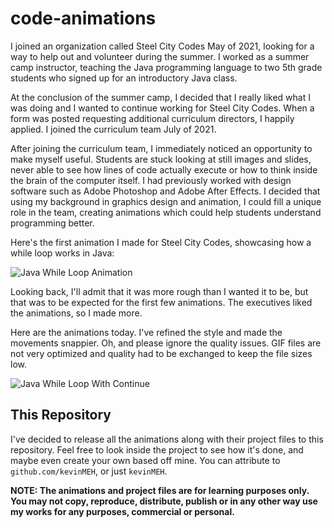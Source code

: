 # code-animations

I joined an organization called Steel City Codes May of 2021, looking for a way to help out and volunteer during the summer. I worked as a summer camp instructor, teaching the Java programming language to two 5th grade students who signed up for an introductory Java class.

At the conclusion of the summer camp, I decided that I really liked what I was doing and I wanted to continue working for Steel City Codes. When a form was posted requesting additional curriculum directors, I happily applied. I joined the curriculum team July of 2021.

After joining the curriculum team, I immediately noticed an opportunity to make myself useful. Students are stuck looking at still images and slides, never able to see how lines of code actually execute or how to think inside the brain of the computer itself. I had previously worked with design software such as Adobe Photoshop and Adobe After Effects. I decided that using my background in graphics design and animation, I could fill a unique role in the team, creating animations which could help students understand programming better.

Here's the first animation I made for Steel City Codes, showcasing how a while loop works in Java:

![Java While Loop Animation](Projects/2021.07.25%20-%20Java%20Loop%20Animation/Java%20Loop%20Animation.gif)

Looking back, I'll admit that it was more rough than I wanted it to be, but that was to be expected for the first few animations. The executives liked the animations, so I made more.

Here are the animations today. I've refined the style and made the movements snappier. Oh, and please ignore the quality issues. GIF files are not very optimized and quality had to be exchanged to keep the file sizes low.

![Java While Loop With Continue](Projects/2021.09.01%20-%20Java%20While%20Loop%20With%20Continue/Java%20While%20Loop%20With%20Continue.gif)

## This Repository

I've decided to release all the animations along with their project files to this repository. Feel free to look inside the project to see how it's done, and maybe even create your own based off mine. You can attribute to `github.com/kevinMEH`, or just `kevinMEH`.

**NOTE: The animations and project files are for learning purposes only. You may not copy, reproduce, distribute, publish or in any other way use my works for any purposes, commercial or personal.**
